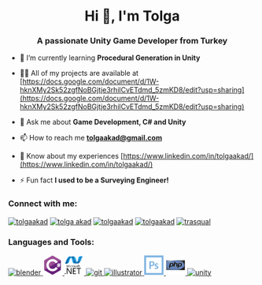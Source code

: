 <h1 align="center">Hi 👋, I'm Tolga</h1>
<h3 align="center">A passionate Unity Game Developer from Turkey</h3>

- 🌱 I’m currently learning **Procedural Generation in Unity**

- 👨‍💻 All of my projects are available at [https://docs.google.com/document/d/1W-hknXMy2Sk52zgfNoBGjtje3rhilCvETdmd_5zmKD8/edit?usp=sharing](https://docs.google.com/document/d/1W-hknXMy2Sk52zgfNoBGjtje3rhilCvETdmd_5zmKD8/edit?usp=sharing)

- 💬 Ask me about **Game Development, C# and Unity**

- 📫 How to reach me **tolgaakad@gmail.com**

- 📄 Know about my experiences [https://www.linkedin.com/in/tolgaakad/](https://www.linkedin.com/in/tolgaakad/)

- ⚡ Fun fact **I used to be a Surveying Engineer!**

<h3 align="left">Connect with me:</h3>
<p align="left">
<a href="https://linkedin.com/in/tolgaakad" target="blank"><img align="center" src="https://raw.githubusercontent.com/rahuldkjain/github-profile-readme-generator/master/src/images/icons/Social/linked-in-alt.svg" alt="tolgaakad" height="30" width="40" /></a>
<a href="https://fb.com/tolga akad" target="blank"><img align="center" src="https://raw.githubusercontent.com/rahuldkjain/github-profile-readme-generator/master/src/images/icons/Social/facebook.svg" alt="tolga akad" height="30" width="40" /></a>
<a href="https://instagram.com/tolgaakad" target="blank"><img align="center" src="https://raw.githubusercontent.com/rahuldkjain/github-profile-readme-generator/master/src/images/icons/Social/instagram.svg" alt="tolgaakad" height="30" width="40" /></a>
<a href="https://www.behance.net/tolgaakad" target="blank"><img align="center" src="https://raw.githubusercontent.com/rahuldkjain/github-profile-readme-generator/master/src/images/icons/Social/behance.svg" alt="tolgaakad" height="30" width="40" /></a>
<a href="https://www.youtube.com/c/trasqual" target="blank"><img align="center" src="https://raw.githubusercontent.com/rahuldkjain/github-profile-readme-generator/master/src/images/icons/Social/youtube.svg" alt="trasqual" height="30" width="40" /></a>
</p>

<h3 align="left">Languages and Tools:</h3>
<p align="left"> <a href="https://www.blender.org/" target="_blank" rel="noreferrer"> <img src="https://download.blender.org/branding/community/blender_community_badge_white.svg" alt="blender" width="40" height="40"/> </a> <a href="https://www.w3schools.com/cs/" target="_blank" rel="noreferrer"> <img src="https://raw.githubusercontent.com/devicons/devicon/master/icons/csharp/csharp-original.svg" alt="csharp" width="40" height="40"/> </a> <a href="https://dotnet.microsoft.com/" target="_blank" rel="noreferrer"> <img src="https://raw.githubusercontent.com/devicons/devicon/master/icons/dot-net/dot-net-original-wordmark.svg" alt="dotnet" width="40" height="40"/> </a> <a href="https://git-scm.com/" target="_blank" rel="noreferrer"> <img src="https://www.vectorlogo.zone/logos/git-scm/git-scm-icon.svg" alt="git" width="40" height="40"/> </a> <a href="https://www.adobe.com/in/products/illustrator.html" target="_blank" rel="noreferrer"> <img src="https://www.vectorlogo.zone/logos/adobe_illustrator/adobe_illustrator-icon.svg" alt="illustrator" width="40" height="40"/> </a> <a href="https://www.photoshop.com/en" target="_blank" rel="noreferrer"> <img src="https://raw.githubusercontent.com/devicons/devicon/master/icons/photoshop/photoshop-line.svg" alt="photoshop" width="40" height="40"/> </a> <a href="https://www.php.net" target="_blank" rel="noreferrer"> <img src="https://raw.githubusercontent.com/devicons/devicon/master/icons/php/php-original.svg" alt="php" width="40" height="40"/> </a> <a href="https://unity.com/" target="_blank" rel="noreferrer"> <img src="https://www.vectorlogo.zone/logos/unity3d/unity3d-icon.svg" alt="unity" width="40" height="40"/> </a> </p>

